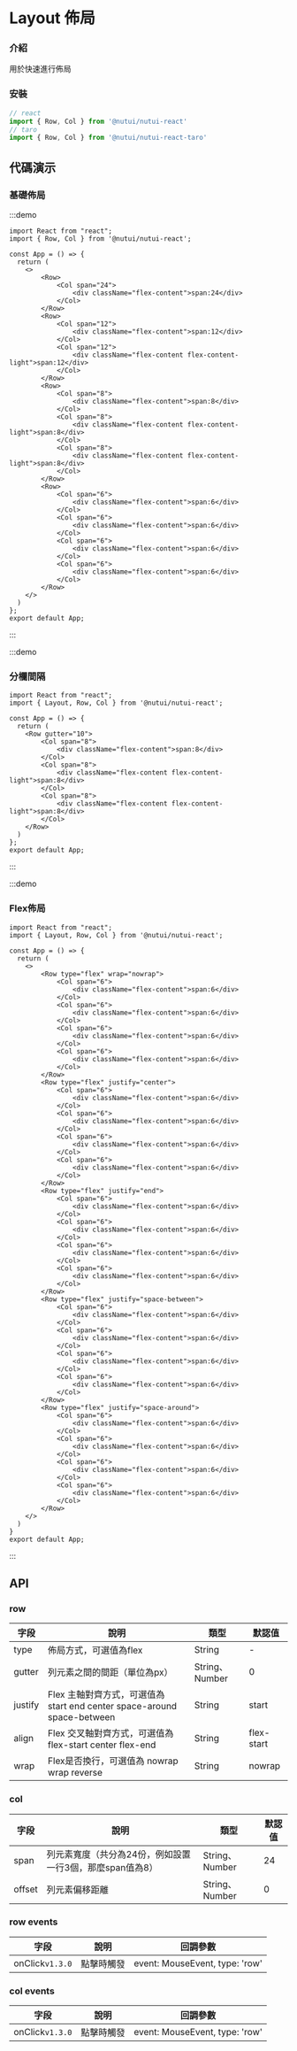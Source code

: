 #  Layout 佈局

### 介紹

用於快速進行佈局

### 安裝
```javascript
// react
import { Row, Col } from '@nutui/nutui-react'
// taro
import { Row, Col } from '@nutui/nutui-react-taro'
```


## 代碼演示

### 基礎佈局

:::demo
``` tsx
import React from "react";
import { Row, Col } from '@nutui/nutui-react';

const App = () => {
  return (
    <>
        <Row>
            <Col span="24">
                <div className="flex-content">span:24</div>
            </Col>
        </Row>
        <Row>
            <Col span="12">
                <div className="flex-content">span:12</div>
            </Col>
            <Col span="12">
                <div className="flex-content flex-content-light">span:12</div>
            </Col> 
        </Row>
        <Row>
            <Col span="8">
                <div className="flex-content">span:8</div>
            </Col>
            <Col span="8">
                <div className="flex-content flex-content-light">span:8</div>
            </Col> 
            <Col span="8">
                <div className="flex-content flex-content-light">span:8</div>
            </Col> 
        </Row>
        <Row>
            <Col span="6">
                <div className="flex-content">span:6</div>
            </Col>
            <Col span="6">
                <div className="flex-content">span:6</div>
            </Col>
            <Col span="6">
                <div className="flex-content">span:6</div>
            </Col>
            <Col span="6">
                <div className="flex-content">span:6</div>
            </Col>
        </Row>
    </>
  )
};
export default App;
```
:::


:::demo
### 分欄間隔

``` tsx
import React from "react";
import { Layout, Row, Col } from '@nutui/nutui-react';

const App = () => {
  return (
    <Row gutter="10">
        <Col span="8">
            <div className="flex-content">span:8</div>
        </Col>
        <Col span="8">
            <div className="flex-content flex-content-light">span:8</div>
        </Col> 
        <Col span="8">
            <div className="flex-content flex-content-light">span:8</div>
        </Col> 
    </Row>
  )
};
export default App;
```
:::


:::demo
### Flex佈局

``` tsx
import React from "react";
import { Layout, Row, Col } from '@nutui/nutui-react';

const App = () => {
  return (
    <>
        <Row type="flex" wrap="nowrap">
            <Col span="6">
                <div className="flex-content">span:6</div>
            </Col>
            <Col span="6">
                <div className="flex-content">span:6</div>
            </Col>
            <Col span="6">
                <div className="flex-content">span:6</div>
            </Col>
            <Col span="6">
                <div className="flex-content">span:6</div>
            </Col>
        </Row>
        <Row type="flex" justify="center">
            <Col span="6">
                <div className="flex-content">span:6</div>
            </Col>
            <Col span="6">
                <div className="flex-content">span:6</div>
            </Col>
            <Col span="6">
                <div className="flex-content">span:6</div>
            </Col>
            <Col span="6">
                <div className="flex-content">span:6</div>
            </Col>
        </Row>
        <Row type="flex" justify="end">
            <Col span="6">
                <div className="flex-content">span:6</div>
            </Col>
            <Col span="6">
                <div className="flex-content">span:6</div>
            </Col>
            <Col span="6">
                <div className="flex-content">span:6</div>
            </Col>
            <Col span="6">
                <div className="flex-content">span:6</div>
            </Col>
        </Row>
        <Row type="flex" justify="space-between">
            <Col span="6">
                <div className="flex-content">span:6</div>
            </Col>
            <Col span="6">
                <div className="flex-content">span:6</div>
            </Col>
            <Col span="6">
                <div className="flex-content">span:6</div>
            </Col>
            <Col span="6">
                <div className="flex-content">span:6</div>
            </Col>
        </Row>
        <Row type="flex" justify="space-around">
            <Col span="6">
                <div className="flex-content">span:6</div>
            </Col>
            <Col span="6">
                <div className="flex-content">span:6</div>
            </Col>
            <Col span="6">
                <div className="flex-content">span:6</div>
            </Col>
            <Col span="6">
                <div className="flex-content">span:6</div>
            </Col>
        </Row>
    </>
  )
}
export default App;
```
:::

## API

### row

| 字段         | 說明                             | 類型   | 默認值           |
|--------------|----------------------------------|--------|------------------|
| type         | 佈局方式，可選值為flex              | String | -                |
| gutter        | 列元素之間的間距（單位為px）         | String、Number | 0      |
| justify       | Flex 主軸對齊方式，可選值為 start end center space-around space-between| String | start               |
| align	 | Flex 交叉軸對齊方式，可選值為 flex-start center flex-end     | String | flex-start |
| wrap          | Flex是否換行，可選值為 nowrap wrap reverse    | String | nowrap              |

### col

| 字段 | 說明           | 類型     | 默認值           |
|--------|----------------|--------------| ------------------|
| span  | 列元素寬度（共分為24份，例如設置一行3個，那麼span值為8） | String、Number| 24|
| offset  | 列元素偏移距離 | String、Number| 0 |

### row events

| 字段 | 說明 | 回調參數 |
|----- | ----- | ----- |
| onClick`v1.3.0` | 點擊時觸發 | event: MouseEvent, type: 'row' | 'col' |

### col events

| 字段 | 說明 | 回調參數 |
|----- | ----- | ----- |
| onClick`v1.3.0` | 點擊時觸發 | event: MouseEvent, type: 'row' | 'col' |